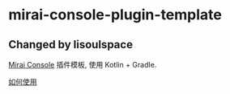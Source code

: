 # mirai-console-plugin-template

## Changed by lisoulspace

[Mirai Console](https://github.com/mamoe/mirai-console) 插件模板, 使用 Kotlin + Gradle.

[如何使用](https://github.com/project-mirai/how-to-use-plugin-template)

